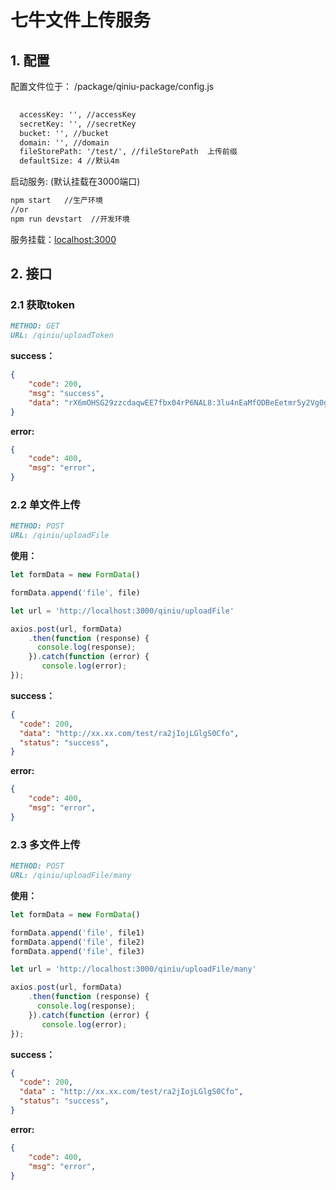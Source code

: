 # 七牛文件上传服务



## 1. 配置

配置文件位于： /package/qiniu-package/config.js

```markdown
  
  accessKey: '', //accessKey
  secretKey: '', //secretKey
  bucket: '', //bucket
  domain: '', //domain
  fileStorePath: '/test/', //fileStorePath  上传前缀
  defaultSize: 4 //默认4m    

```

启动服务: (默认挂载在3000端口)

```markdown
npm start   //生产环境
//or
npm run devstart  //开发环境
```

服务挂载：[localhost:3000](http://localhost:3000)



## 2. 接口

### 2.1 获取token

```markdown
METHOD: GET
URL: /qiniu/uploadToken
```



**success：**

```json
{
    "code": 200,
    "msg": "success",
    "data": "rX6mOHSG29zzcdaqwEE7fbx04rP6NAL8:3lu4nEaMfODBeEetmr5y2Vg0g0o=:eyJzY29wZSI6ImNpbWVpcmVuIiwiZGVjE2MDE0NTE1MTd9"
}
```



**error:**

```json
{
    "code": 400,
    "msg": "error",
}
```



### 2.2 单文件上传

```markdown
METHOD: POST
URL: /qiniu/uploadFile
```



**使用：**

```javascript
let formData = new FormData()

formData.append('file', file)

let url = 'http://localhost:3000/qiniu/uploadFile'

axios.post(url, formData)
	.then(function (response) {
      console.log(response);
	}).catch(function (error) {
       console.log(error);
});
```



**success：**

```json
{
  "code": 200,
  "data": "http://xx.xx.com/test/ra2jIojLGlgS0Cfo",
  "status": "success",
}
```



**error:**

```json
{
    "code": 400,
    "msg": "error",
}
```



### 2.3 多文件上传

```markdown
METHOD: POST
URL: /qiniu/uploadFile/many
```



**使用：**

```javascript
let formData = new FormData()

formData.append('file', file1)
formData.append('file', file2)
formData.append('file', file3)

let url = 'http://localhost:3000/qiniu/uploadFile/many'

axios.post(url, formData)
	.then(function (response) {
      console.log(response);
	}).catch(function (error) {
       console.log(error);
});
```


**success：**

```json
{
  "code": 200,
  "data" : "http://xx.xx.com/test/ra2jIojLGlgS0Cfo",
  "status": "success",
}
```

**error:**

```json
{
    "code": 400,
    "msg": "error",
}
```

